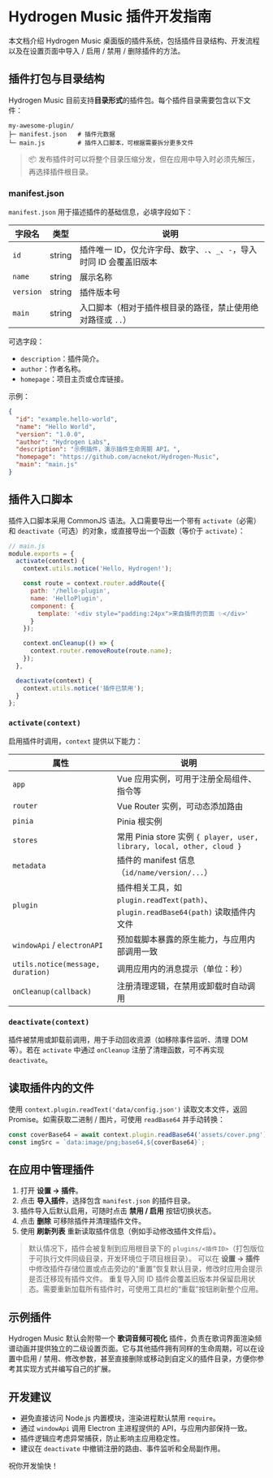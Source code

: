 # Hydrogen Music 插件开发指南

本文档介绍 Hydrogen Music 桌面版的插件系统，包括插件目录结构、开发流程以及在设置页面中导入 / 启用 / 禁用 / 删除插件的方法。

## 插件打包与目录结构

Hydrogen Music 目前支持**目录形式**的插件包。每个插件目录需要包含以下文件：

```
my-awesome-plugin/
├─ manifest.json   # 插件元数据
└─ main.js         # 插件入口脚本，可根据需要拆分更多文件
```

> 📦 发布插件时可以将整个目录压缩分发，但在应用中导入时必须先解压，再选择插件根目录。

### manifest.json

`manifest.json` 用于描述插件的基础信息，必填字段如下：

| 字段名    | 类型   | 说明 |
|----------|--------|------|
| `id`     | string | 插件唯一 ID，仅允许字母、数字、`.`、`_`、`-`，导入时同 ID 会覆盖旧版本 |
| `name`   | string | 展示名称 |
| `version`| string | 插件版本号 |
| `main`   | string | 入口脚本（相对于插件根目录的路径，禁止使用绝对路径或 `..`） |

可选字段：

- `description`：插件简介。
- `author`：作者名称。
- `homepage`：项目主页或仓库链接。

示例：

```json
{
  "id": "example.hello-world",
  "name": "Hello World",
  "version": "1.0.0",
  "author": "Hydrogen Labs",
  "description": "示例插件，演示插件生命周期 API。",
  "homepage": "https://github.com/acnekot/Hydrogen-Music",
  "main": "main.js"
}
```

## 插件入口脚本

插件入口脚本采用 CommonJS 语法。入口需要导出一个带有 `activate`（必需）和 `deactivate`（可选）的对象，或直接导出一个函数（等价于 `activate`）：

```js
// main.js
module.exports = {
  activate(context) {
    context.utils.notice('Hello, Hydrogen!');

    const route = context.router.addRoute({
      path: '/hello-plugin',
      name: 'HelloPlugin',
      component: {
        template: '<div style="padding:24px">来自插件的页面 ✨</div>'
      }
    });

    context.onCleanup(() => {
      context.router.removeRoute(route.name);
    });
  },

  deactivate(context) {
    context.utils.notice('插件已禁用');
  }
};
```

### `activate(context)`

启用插件时调用，`context` 提供以下能力：

| 属性 | 说明 |
|------|------|
| `app` | Vue 应用实例，可用于注册全局组件、指令等 |
| `router` | Vue Router 实例，可动态添加路由 |
| `pinia` | Pinia 根实例 |
| `stores` | 常用 Pinia store 实例 `{ player, user, library, local, other, cloud }` |
| `metadata` | 插件的 manifest 信息（`id/name/version/...`） |
| `plugin` | 插件相关工具，如 `plugin.readText(path)`、`plugin.readBase64(path)` 读取插件内文件 |
| `windowApi` / `electronAPI` | 预加载脚本暴露的原生能力，与应用内部调用一致 |
| `utils.notice(message, duration)` | 调用应用内的消息提示（单位：秒） |
| `onCleanup(callback)` | 注册清理逻辑，在禁用或卸载时自动调用 |

### `deactivate(context)`

插件被禁用或卸载前调用，用于手动回收资源（如移除事件监听、清理 DOM 等）。若在 `activate` 中通过 `onCleanup` 注册了清理函数，可不再实现 `deactivate`。

## 读取插件内的文件

使用 `context.plugin.readText('data/config.json')` 读取文本文件，返回 Promise<string>。如需获取二进制 / 图片，可使用 `readBase64` 并手动转换：

```js
const coverBase64 = await context.plugin.readBase64('assets/cover.png');
const imgSrc = `data:image/png;base64,${coverBase64}`;
```

## 在应用中管理插件

1. 打开 **设置 → 插件**。
2. 点击 **导入插件**，选择包含 `manifest.json` 的插件目录。
3. 插件导入后默认启用，可随时点击 **禁用 / 启用** 按钮切换状态。
4. 点击 **删除** 可移除插件并清理插件文件。
5. 使用 **刷新列表** 重新读取插件信息（例如手动修改插件文件后）。

> 默认情况下，插件会被复制到应用根目录下的 `plugins/<插件ID>`（打包版位于可执行文件同级目录，开发环境位于项目根目录）。
> 可以在 **设置 → 插件** 中修改插件存储位置或点击旁边的“重置”恢复默认目录，修改时应用会提示是否迁移现有插件文件。
> 重复导入同 ID 插件会覆盖旧版本并保留启用状态。需要重新加载所有插件时，可使用工具栏的“重载”按钮刷新整个应用。

## 示例插件

Hydrogen Music 默认会附带一个 **歌词音频可视化** 插件，负责在歌词界面渲染频谱动画并提供独立的二级设置页面。它与其他插件拥有同样的生命周期，可以在设置中启用 / 禁用、修改参数，甚至直接删除或移动到自定义的插件目录，方便你参考其实现方式并编写自己的扩展。

## 开发建议

- 避免直接访问 Node.js 内置模块，渲染进程默认禁用 `require`。
- 通过 `windowApi` 调用 Electron 主进程提供的 API，与应用内部保持一致。
- 插件逻辑应考虑异常捕获，防止影响主应用稳定性。
- 建议在 `deactivate` 中撤销注册的路由、事件监听和全局副作用。

祝你开发愉快！
